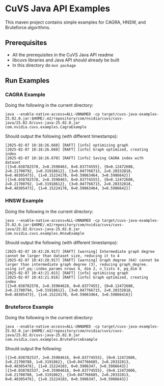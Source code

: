 # CuVS Java API Examples

This maven project contains simple examples for CAGRA, HNSW, and Bruteforce algorithms.

## Prerequisites
- All the prerequisites in the CuVS Java API readme
- libcuvs libraries and Java API should already be built
- In this directory do `mvn package`

## Run Examples

### CAGRA Example
Doing the following in the current directory:
```
java --enable-native-access=ALL-UNNAMED -cp target/cuvs-java-examples-25.02.0.jar:$HOME/.m2/repository/com/nvidia/cuvs/cuvs-java/25.02.0/cuvs-java-25.02.0.jar com.nvidia.cuvs.examples.CagraExample
```
Should output the following (with different timestamps):
```
[2025-02-07 10:18:26.660] [RAFT] [info] optimizing graph
[2025-02-07 10:18:26.660] [RAFT] [info] Graph optimized, creating index
[2025-02-07 10:18:26.670] [RAFT] [info] Saving CAGRA index with dataset
[{3=0.038782578, 2=0.3590463, 0=0.83774555}, {0=0.12472608, 2=0.21700792, 1=0.31918612}, {3=0.047766715, 2=0.20332818, 0=0.48305473}, {1=0.15224178, 0=0.59063464, 3=0.5986642}]
[{3=0.038782578, 2=0.3590463, 0=0.83774555}, {0=0.12472608, 2=0.21700792, 1=0.31918612}, {3=0.047766715, 2=0.20332818, 0=0.48305473}, {1=0.15224178, 0=0.59063464, 3=0.5986642}]

```

### HNSW Example
Doing the following in the current directory:
```
java --enable-native-access=ALL-UNNAMED -cp target/cuvs-java-examples-25.02.0.jar:$HOME/.m2/repository/com/nvidia/cuvs/cuvs-java/25.02.0/cuvs-java-25.02.0.jar com.nvidia.cuvs.examples.HnswExample
```
Should output the following (with different timestamps):
```
[2025-02-07 10:43:20.917] [RAFT] [warning] Intermediate graph degree cannot be larger than dataset size, reducing it to 4
[2025-02-07 10:43:20.917] [RAFT] [warning] Graph degree (64) cannot be larger than intermediate graph degree (3), reducing graph_degree.
using ivf_pq::index_params nrows 4, dim 2, n_lists 4, pq_dim 8
[2025-02-07 10:43:21.015] [RAFT] [info] optimizing graph
[2025-02-07 10:43:21.016] [RAFT] [info] Graph optimized, creating index
[{3=0.038782578, 2=0.35904628, 0=0.8377455}, {0=0.12472608, 2=0.21700794, 1=0.31918612}, {3=0.047766715, 2=0.20332818, 0=0.48305473}, {1=0.15224178, 0=0.59063464, 3=0.59866416}]
```

### Bruteforce Example
Doing the following in the current directory:
```
java --enable-native-access=ALL-UNNAMED -cp target/cuvs-java-examples-25.02.0.jar:$HOME/.m2/repository/com/nvidia/cuvs/cuvs-java/25.02.0/cuvs-java-25.02.0.jar com.nvidia.cuvs.examples.BruteForceExample
```
Should output the following:
```
[{3=0.038782537, 2=0.35904616, 0=0.83774555}, {0=0.12472606, 2=0.21700788, 1=0.3191862}, {3=0.047766685, 2=0.20332813, 0=0.48305476}, {1=0.15224183, 0=0.5906347, 3=0.5986643}]
[{3=0.038782537, 2=0.35904616, 0=0.83774555}, {0=0.12472606, 2=0.21700788, 1=0.3191862}, {3=0.047766685, 2=0.20332813, 0=0.48305476}, {1=0.15224183, 0=0.5906347, 3=0.5986643}]
```

